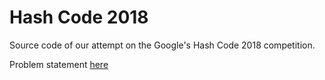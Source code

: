 # Hash Code 2018

Source code of our attempt on the Google's Hash Code 2018 competition.

Problem statement [here](https://github.com/teohaik/hashcode18/blob/master/files/online_qualification_round_2018.pdf)

